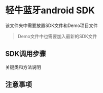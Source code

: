 # 轻牛蓝牙android SDK 

该文件夹中需要放置SDK文件和Demo项目文件

> Demo文件中也需要加入最新的SDK文件

## SDK调用步骤

关键类和方法说明

## 注意事项

